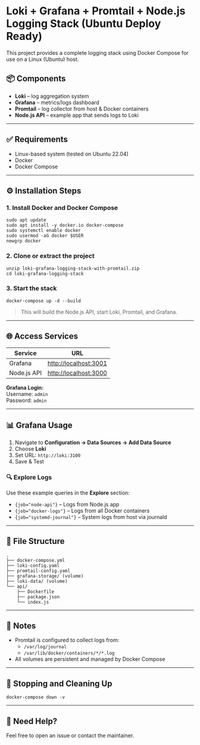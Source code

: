 # Loki + Grafana + Promtail + Node.js Logging Stack (Ubuntu Deploy Ready)

This project provides a complete logging stack using Docker Compose for use on a Linux (Ubuntu) host.

## 📦 Components

- **Loki** – log aggregation system
- **Grafana** – metrics/logs dashboard
- **Promtail** – log collector from host & Docker containers
- **Node.js API** – example app that sends logs to Loki

---

## ✅ Requirements

- Linux-based system (tested on Ubuntu 22.04)
- Docker
- Docker Compose

---

## ⚙️ Installation Steps

### 1. Install Docker and Docker Compose

```
sudo apt update
sudo apt install -y docker.io docker-compose
sudo systemctl enable docker
sudo usermod -aG docker $USER
newgrp docker
```

### 2. Clone or extract the project

```
unzip loki-grafana-logging-stack-with-promtail.zip
cd loki-grafana-logging-stack
```

### 3. Start the stack

```
docker-compose up -d --build
```

> This will build the Node.js API, start Loki, Promtail, and Grafana.

---

## 🌐 Access Services

| Service | URL |
|--------|-----|
| Grafana | [http://localhost:3001](http://localhost:3001) |
| Node.js API | [http://localhost:3000](http://localhost:3000) |

**Grafana Login:**  
Username: `admin`  
Password: `admin`

---

## 📊 Grafana Usage

1. Navigate to **Configuration → Data Sources → Add Data Source**
2. Choose **Loki**
3. Set URL: `http://loki:3100`
4. Save & Test

### 🔍 Explore Logs

Use these example queries in the **Explore** section:

- `{job="node-api"}` – Logs from Node.js app
- `{job="docker-logs"}` – Logs from all Docker containers
- `{job="systemd-journal"}` – System logs from host via journald

---

## 📁 File Structure

```
.
├── docker-compose.yml
├── loki-config.yaml
├── promtail-config.yaml
├── grafana-storage/ (volume)
├── loki-data/ (volume)
└── api/
    ├── Dockerfile
    ├── package.json
    └── index.js
```

---

## 📌 Notes

- Promtail is configured to collect logs from:
  - `/var/log/journal`
  - `/var/lib/docker/containers/*/*.log`
- All volumes are persistent and managed by Docker Compose

---

## 🧼 Stopping and Cleaning Up

```
docker-compose down -v
```

---

## 🙋 Need Help?

Feel free to open an issue or contact the maintainer.